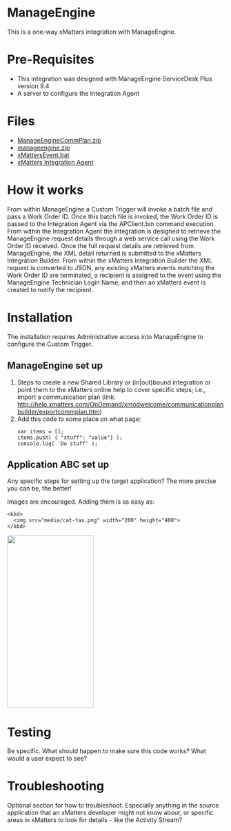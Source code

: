 # ManageEngine
This is a one-way xMatters integration with ManageEngine.

# Pre-Requisites
* This integration was designed with ManageEngine ServiceDesk Plus version 9.4
* A server to configure the Integration Agent

# Files
* [ManageEngineCommPlan.zip](ManageEngineCommPlan.zip)
* [manageengine.zip](manageengine.zip)
* [xMattersEvent.bat](xMattersEvent.bat)
* [xMatters Integration Agent](https://support.xmatters.com/hc/en-us/articles/201463419-Integration-Agent-for-xMatters-On-Demand)

# How it works
From within ManageEngine a Custom Trigger will invoke a batch file and pass a Work Order ID. Once this batch file is invoked, the Work Order ID is passed to the Integration Agent via the APClient.bin command execution. From within the Integration Agent the integration is designed to retrieve the ManageEngine request details through a web service call using the Work Order ID received. Once the full request details are retrieved from ManageEngine, the XML detail returned is submitted to the xMatters Integration Builder. From within the xMatters Integration Builder the XML request is converted to JSON, any existing xMatters events matching the Work Order ID are terminated, a recipient is assigned to the event using the ManageEngine Technician Login Name, and then an xMatters event is created to notify the recipient.

# Installation
The installation requires Administrative access into ManageEngine to configure the Custom Trigger.

## ManageEngine set up
1. Steps to create a new Shared Library or (in|out)bound integration or point them to the xMatters online help to cover specific steps; i.e., import a communication plan (link: http://help.xmatters.com/OnDemand/xmodwelcome/communicationplanbuilder/exportcommplan.htm)
2. Add this code to some place on what page:
   ```
   var items = [];
   items.push( { "stuff": "value"} );
   console.log( 'Do stuff' );
   ```


## Application ABC set up
Any specific steps for setting up the target application? The more precise you can be, the better!

Images are encouraged. Adding them is as easy as:
```
<kbd>
  <img src="media/cat-tax.png" width="200" height="400">
</kbd>
```

<kbd>
  <img src="media/cat-tax.png" width="200" height="400">
</kbd>


# Testing
Be specific. What should happen to make sure this code works? What would a user expect to see?

# Troubleshooting
Optional section for how to troubleshoot. Especially anything in the source application that an xMatters developer might not know about, or specific areas in xMatters to look for details - like the Activity Stream?
